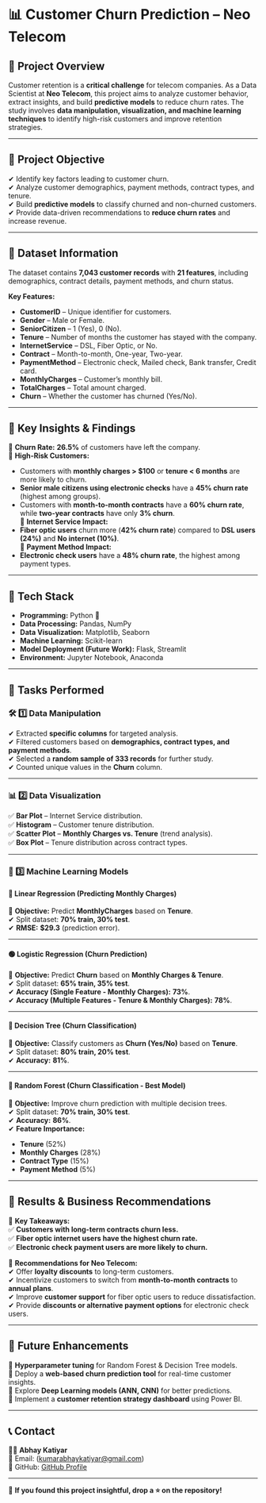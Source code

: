 # 📊 Customer Churn Prediction – Neo Telecom  

## 🚀 Project Overview  

Customer retention is a **critical challenge** for telecom companies. As a Data Scientist at **Neo Telecom**, this project aims to analyze customer behavior, extract insights, and build **predictive models** to reduce churn rates. The study involves **data manipulation, visualization, and machine learning techniques** to identify high-risk customers and improve retention strategies.  

---

## 🎯 Project Objective  

✔ Identify key factors leading to customer churn.  
✔ Analyze customer demographics, payment methods, contract types, and tenure.  
✔ Build **predictive models** to classify churned and non-churned customers.  
✔ Provide data-driven recommendations to **reduce churn rates** and increase revenue.  

---

## 📂 Dataset Information  

The dataset contains **7,043 customer records** with **21 features**, including demographics, contract details, payment methods, and churn status.  

**Key Features:**  
- **CustomerID** – Unique identifier for customers.  
- **Gender** – Male or Female.  
- **SeniorCitizen** – 1 (Yes), 0 (No).  
- **Tenure** – Number of months the customer has stayed with the company.  
- **InternetService** – DSL, Fiber Optic, or No.  
- **Contract** – Month-to-month, One-year, Two-year.  
- **PaymentMethod** – Electronic check, Mailed check, Bank transfer, Credit card.  
- **MonthlyCharges** – Customer’s monthly bill.  
- **TotalCharges** – Total amount charged.  
- **Churn** – Whether the customer has churned (Yes/No).  

---

## 📌 Key Insights & Findings  

🔹 **Churn Rate:** **26.5%** of customers have left the company.  
🔹 **High-Risk Customers:**  
   - Customers with **monthly charges > $100** or **tenure < 6 months** are more likely to churn.  
   - **Senior male citizens using electronic checks** have a **45% churn rate** (highest among groups).  
   - Customers with **month-to-month contracts** have a **60% churn rate**, while **two-year contracts** have only **3% churn**.  
🔹 **Internet Service Impact:**  
   - **Fiber optic users** churn more (**42% churn rate**) compared to **DSL users (24%)** and **No internet (10%)**.  
🔹 **Payment Method Impact:**  
   - **Electronic check users** have a **48% churn rate**, the highest among payment types.  

---

## 🔧 Tech Stack  

- **Programming:** Python 🐍  
- **Data Processing:** Pandas, NumPy  
- **Data Visualization:** Matplotlib, Seaborn  
- **Machine Learning:** Scikit-learn  
- **Model Deployment (Future Work):** Flask, Streamlit  
- **Environment:** Jupyter Notebook, Anaconda  

---

## 🚀 Tasks Performed  

### 🛠 1️⃣ Data Manipulation  
✔ Extracted **specific columns** for targeted analysis.  
✔ Filtered customers based on **demographics, contract types, and payment methods**.  
✔ Selected a **random sample of 333 records** for further study.  
✔ Counted unique values in the **Churn** column.  

---

### 📊 2️⃣ Data Visualization  
✅ **Bar Plot** – Internet Service distribution.  
✅ **Histogram** – Customer tenure distribution.  
✅ **Scatter Plot** – **Monthly Charges vs. Tenure** (trend analysis).  
✅ **Box Plot** – Tenure distribution across contract types.  

---

### 🤖 3️⃣ Machine Learning Models  

#### **🔵 Linear Regression (Predicting Monthly Charges)**  
📌 **Objective:** Predict **MonthlyCharges** based on **Tenure**.  
✔ Split dataset: **70% train, 30% test**.  
✔ **RMSE:** **$29.3** (prediction error).  

---

#### **🟢 Logistic Regression (Churn Prediction)**  
📌 **Objective:** Predict **Churn** based on **Monthly Charges & Tenure**.  
✔ Split dataset: **65% train, 35% test**.  
✔ **Accuracy (Single Feature - Monthly Charges):** **73%**.  
✔ **Accuracy (Multiple Features - Tenure & Monthly Charges):** **78%**.  

---

#### **🌲 Decision Tree (Churn Classification)**  
📌 **Objective:** Classify customers as **Churn (Yes/No)** based on **Tenure**.  
✔ Split dataset: **80% train, 20% test**.  
✔ **Accuracy:** **81%**.  

---

#### **🌳 Random Forest (Churn Classification - Best Model)**  
📌 **Objective:** Improve churn prediction with multiple decision trees.  
✔ Split dataset: **70% train, 30% test**.  
✔ **Accuracy:** **86%**.  
✔ **Feature Importance:**  
   - **Tenure** (52%)  
   - **Monthly Charges** (28%)  
   - **Contract Type** (15%)  
   - **Payment Method** (5%)  



---

## 📢 Results & Business Recommendations  

🚀 **Key Takeaways:**  
✅ **Customers with long-term contracts churn less.**  
✅ **Fiber optic internet users have the highest churn rate.**  
✅ **Electronic check payment users are more likely to churn.**  

📌 **Recommendations for Neo Telecom:**  
✔ Offer **loyalty discounts** to long-term customers.  
✔ Incentivize customers to switch from **month-to-month contracts** to **annual plans**.  
✔ Improve **customer support** for fiber optic users to reduce dissatisfaction.  
✔ Provide **discounts or alternative payment options** for electronic check users.  

---

## 📍 Future Enhancements  

🔹 **Hyperparameter tuning** for Random Forest & Decision Tree models.  
🔹 Deploy a **web-based churn prediction tool** for real-time customer insights.  
🔹 Explore **Deep Learning models (ANN, CNN)** for better predictions.  
🔹 Implement a **customer retention strategy dashboard** using Power BI.  

---

## 📞 Contact  

👨‍💻 **Abhay Katiyar**  
📧 Email: (kumarabhaykatiyar@gmail.com)  
📌 GitHub: [GitHub Profile](https://github.com/kumarabhay03)  

---

🚀 **If you found this project insightful, drop a ⭐ on the repository!**  
